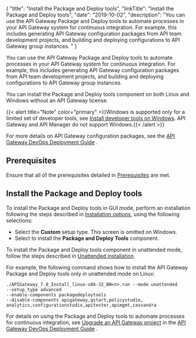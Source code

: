 {
"title": "Install the Package and Deploy tools",
"linkTitle": "Install the Package and Deploy tools",
"date": "2019-10-02",
"description": "You can use the API Gateway Package and Deploy tools to automate processes in your API Gateway system for continuous integration. For example, this includes generating API Gateway configuration packages from API team development projects, and building and deploying configurations to API Gateway group instances. "
}
﻿

You can use the API Gateway Package and Deploy tools to automate processes in your API Gateway system for continuous integration. For example, this includes generating API Gateway configuration packages from API team development projects, and building and deploying configurations to API Gateway group instances.

You can install the Package and Deploy tools component
on both Linux and Windows without an API Gateway license.

{{< alert title="Note" color="primary" >}}Windows is supported only for a limited set of developer tools, see [Install developer tools on Windows](../../../InstallGuideTopics/install_dev_tools.htm). API Gateway and API Manager do not support Windows.{{< /alert >}}

For more details on API Gateway configuration packages, see the
[API Gateway DevOps Deployment Guide](/bundle/APIGateway_77_PromotionGuide_allOS_en_HTML5/)
.

Prerequisites
-------------

Ensure that all of the prerequisites detailed in [Prerequisites](TemplateTopics/prereqs/prereqs_overview.htm#top)
are met.

Install the Package and Deploy tools
------------------------------------

To install the Package and Deploy tools in GUI mode, perform an installation following the steps described in [Installation options](installation.htm#top), using the following selections:

-   Select the **Custom**
    setup type.
    This screen is omitted on Windows.
-   Select to install the **Package and Deploy Tools** component.

To install the Package and Deploy tools component in unattended mode, follow the steps described in [Unattended installation](installation_unattended.htm#Unattend).

For example, the following command shows how to install the API Gateway Package and Deploy tools only in unattended mode on Linux:

``` {space="preserve"}
./APIGateway_7.8_Install_linux-x86-32_BN<n>.run --mode unattended 
--setup_type advanced 
--enable-components packagedeploytools
--disable-components apigateway,qstart,policystudio,
analytics,configurationstudio,apitester,apimgmt,cassandra
```

For details on using the Package and Deploy tools to automate processes for continuous integration, see
[Upgrade an API Gateway project](/csh?context=461&product=prod-api-gateway-77)
in the
[API Gateway DevOps Deployment Guide](/bundle/APIGateway_77_PromotionGuide_allOS_en_HTML5/)
.

